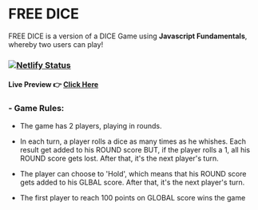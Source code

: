 # FREE DICE

FREE DICE is a version of a DICE Game using **Javascript Fundamentals**, whereby two users can play!

###  [![Netlify Status](https://api.netlify.com/api/v1/badges/e59d0f82-fdc7-46fe-b6a3-7edaa67d58bd/deploy-status)](https://app.netlify.com/sites/freedice/deploys)
#### Live Preview 👉 [Click Here](https://freedice.netlify.app/)

### - Game Rules:
- The game has 2 players, playing in rounds.

- In each turn, a player rolls a dice as many times as he whishes. Each result get added to his ROUND score
BUT, if the player rolls a 1, all his ROUND score gets lost. After that, it's the next player's turn.

- The player can choose to 'Hold', which means that his ROUND score gets added to his GLBAL score. After that, it's the next player's turn.

- The first player to reach 100 points on GLOBAL score wins the game

